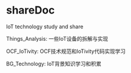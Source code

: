 # shareDoc
IoT technology study and share

Things_Analysis: 一些IoT设备的拆解与实现

OCF_IoTivity: OCF技术规范和IoTivity代码实现学习

BG_Technology: IoT背景知识学习和积累


